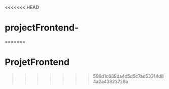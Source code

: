 <<<<<<< HEAD
# projectFrontend-
=======
# ProjetFrontend
>>>>>>> 598d1c689da4d5d5c7ad53314d84a2a43823729a
